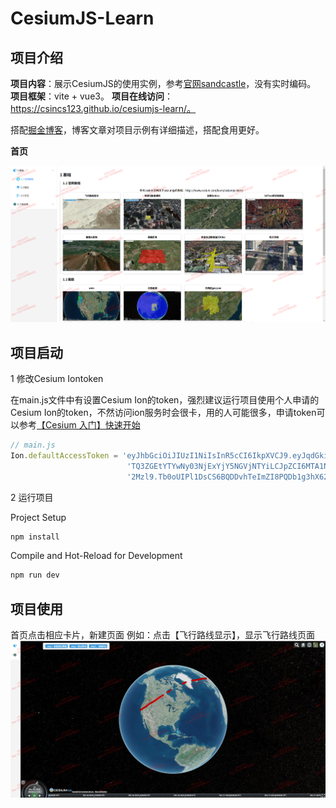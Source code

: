 # CesiumJS-Learn

## 项目介绍

**项目内容**：展示CesiumJS的使用实例，参考[官网sandcastle](https://sandcastle.cesium.com/)，没有实时编码。
**项目框架**：vite + vue3。
**项目在线访问**： https://csincs123.github.io/cesiumjs-learn/。

搭配[掘金博客](https://juejin.cn/column/7386969940940980258)，博客文章对项目示例有详细描述，搭配食用更好。

**首页**

![1721060768264](image/README/首页.png)

## 项目启动

1 修改Cesium Iontoken

在main.js文件中有设置Cesium Ion的token，强烈建议运行项目使用个人申请的Cesium Ion的token，不然访问ion服务时会很卡，用的人可能很多，申请token可以参考[【Cesium 入门】快速开始](https://juejin.cn/post/7388096340503494696)

```js
// main.js
Ion.defaultAccessToken = 'eyJhbGciOiJIUzI1NiIsInR5cCI6IkpXVCJ9.eyJqdGkiOiJlZDNiMDU1Yi0zNTM0L' + 
                          'TQ3ZGEtYTYwNy03NjExYjY5NGVjNTYiLCJpZCI6MTA1NDE2LCJpYXQiOjE2NjEwODc' + 
                          '2Mzl9.Tb0oUIPl1DsCS6BQDDvhTeImZI8PQDb1g3hX62SopF0';
```

2 运行项目

Project Setup

```sh
npm install
```

Compile and Hot-Reload for Development

```sh
npm run dev
```



## 项目使用

首页点击相应卡片，新建页面
例如：点击【飞行路线显示】，显示飞行路线页面
![1721060768264](image/README/点击飞行.png)

